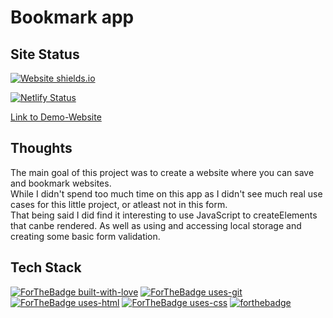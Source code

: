 # Bookmark app

## Site Status 

[![Website shields.io](https://img.shields.io/website-up-down-green-red/http/shields.io.svg)](http://shields.io/)

[![Netlify Status](https://api.netlify.com/api/v1/badges/42e8c06f-c2dd-4232-8ec6-eb06cf4d5de9/deploy-status)](https://app.netlify.com/sites/devon-bookmark-app/deploys)

[Link to Demo-Website](https://devon-bookmark-app.netlify.app/)


## Thoughts

The main goal of this project was to create a website where you can save and bookmark websites. 
<br>
While I didn't spend too much time on this app as I didn't see much real use cases for this little project, or atleast not in this form.
<br>
That being said I did find it interesting to use JavaScript to createElements that canbe rendered.
As well as using and accessing local storage and creating some basic form validation. 


## Tech Stack
[![ForTheBadge built-with-love](http://ForTheBadge.com/images/badges/built-with-love.svg)](https://github.com/sahiljamwal)
[![ForTheBadge uses-git](http://ForTheBadge.com/images/badges/uses-git.svg)](https://GitHub.com/)
[![ForTheBadge uses-html](http://ForTheBadge.com/images/badges/uses-html.svg)](http://ForTheBadge.com)
[![ForTheBadge uses-css](http://ForTheBadge.com/images/badges/uses-css.svg)](http://ForTheBadge.com)
[![forthebadge](https://forthebadge.com/images/badges/made-with-javascript.svg)](https://forthebadge.com)
